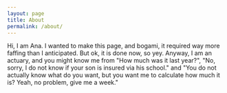 ```yaml
---
layout: page
title: About
permalink: /about/
---
```


Hi, I am Ana.
I wanted to make this page, and bogami, it required way more faffing than I anticipated. 
But ok, it is done now, so yey. 
Anyway, I am an actuary, and you might know me from "How much was it last year?", "No, sorry, I do not know if your son is insured via his school." and "You do not actually know what do you want, but you want me to calculate how much it is? Yeah, no problem, give me a week." 

